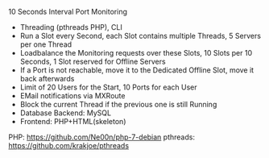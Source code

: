 10 Seconds Interval Port Monitoring

- Threading (pthreads PHP), CLI
- Run a Slot every Second, each Slot contains multiple Threads, 5 Servers per one Thread
- Loadbalance the Monitoring requests over these Slots, 10 Slots per 10 Seconds, 1 Slot reserved for Offline Servers
- If a Port is not reachable, move it to the Dedicated Offline Slot, move it back afterwards
- Limit of 20 Users for the Start, 10 Ports for each User
- EMail notifications via MXRoute
- Block the current Thread if the previous one is still Running
- Database Backend: MySQL
- Frontend: PHP+HTML(skeleton)


PHP: https://github.com/Ne00n/php-7-debian
pthreads: https://github.com/krakjoe/pthreads
